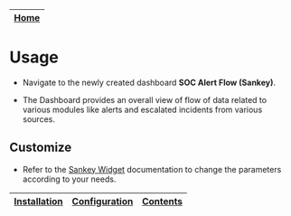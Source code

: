 | [Home](../README.md) |
|----------------------|

# Usage

- Navigate to the newly created dashboard **SOC Alert Flow (Sankey)**.

- The Dashboard provides an overall view of flow of data related to various modules like alerts and escalated incidents from various sources.

## Customize

- Refer to the [Sankey Widget](https://github.com/fortinet-fortisoar/widget-soc-overview-sankey/blob/develop/README.md) documentation to change the parameters according to your needs.

| [Installation](./setup.md#installation) | [Configuration](./setup.md#configuration) | [Contents](./contents.md) |
|-----------------------------------------|-------------------------------------------|---------------------------|